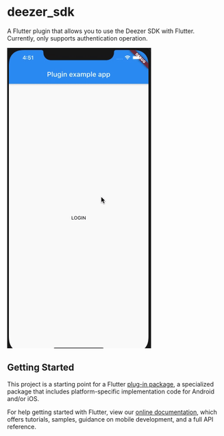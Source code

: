 # deezer_sdk

A Flutter plugin that allows you to use the Deezer SDK with Flutter. Currently, only supports authentication operation.

![Alt Text](./example/example-gif.gif)

## Getting Started

This project is a starting point for a Flutter
[plug-in package](https://flutter.dev/developing-packages/),
a specialized package that includes platform-specific implementation code for
Android and/or iOS.

For help getting started with Flutter, view our 
[online documentation](https://flutter.dev/docs), which offers tutorials, 
samples, guidance on mobile development, and a full API reference.
